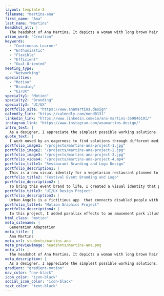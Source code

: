 ```yaml
---
layout: template-2
filename: "martins-ana"
first_name: "Ana"
last_name: "Martins"
headshot_alt: |
  The headshot of Ana Martins. It depicts a woman with long brown hair smiling. She is wearing a dark blazer and shirt.
ation_word: "Creation"
keywords:
  - "Continuous-Learner"
  - "Enthusiastic"
  - "Flexible"
  - "Efficient"
  - "Goal-Oriented"
meeting_type:
  - "Networking"
specialties:
  - "Motion"
  - "Branding"
  - "UI/UX"
specialty1: "Motion"
specialty2: "Branding"
specialty3: "UI/UX"
portfolio_site: "https://www.anamartins.design"
calendly_link: "https://calendly.com/mend0131"
linkedin_link: "https://www.linkedin.com/in/ana-martins-369846191/"
instagram_link: "https://www.instagram.com/anamartins.design/"
intro_text: |
  As a designer, I appreciate the simplest possible working solutions. To me, Graphic Design is a full toolbox I use to bring up ideas while solving  problems.
quote_text: |
  I work moved by an eagerness to find solutions through different mediums.
portfolio_image1: "/projects/martins-ana-project-1.jpg"
portfolio_image2: "/projects/martins-ana-project-2.jpg"
portfolio_image3: "/projects/martins-ana-project-3.jpg"
portfolio_video4: "/projects/martins-ana-project-4.mp4"
portfolio_title1: "Restaurant Branding and Logo Design"
portfolio_description1: |
  This is a new visual identity for a vegetarian restaurant planned to be set in Ottawa. My goal was to design a new brand that would speak to their roots and depict their high-end service quality.
portfolio_title2: "Festival Event Branding and Logo"
portfolio_description2: |
  To bring this event brand to life, I created a visual identity that promotes Origami's ancient art. My goal was to depict Japanese culture's simplicity and modern Western visual communication.
portfolio_title3: "UI/UX Design Project"
portfolio_description3: |
  Urban Angels is a fictitious app  that connects disabled people with volunteers. Users can ask for physical help when they are in need.
portfolio_title4: "Motion Graphics Project"
portfolio_description4: |
  In this project, I added parallax effects to an amusement park illustration that I had created.
html_class: "motion"
meta_sitename: |
  Generation Adaptation
meta_title: |
  Ana Martins
meta_url: students/martins-ana
meta_previewimage: headshots/martins-ana.png
meta_alt: |
  The headshot of Ana Martins. It depicts a woman with long brown hair smiling. She is wearing a dark blazer and shirt.
meta_description: |
  As a designer, I appreciate the simplest possible working solutions. To me, Graphic Design is a full toolbox I use to bring up ideas while solving  problems.
gradient: "gradient-motion"
nav_color: "nav-black"
icon_color: "icon-black"
social_icon_color: "icon-black"
text_color: "text-black"
---
```

